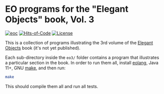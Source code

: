 # EO programs for the "Elegant Objects" book, Vol. 3

[![eoc](https://github.com/yegor256/eo3-programs/actions/workflows/make.yml/badge.svg)](https://github.com/yegor256/eo3-programs/actions/workflows/make.yml)
[![Hits-of-Code](https://hitsofcode.com/github/yegor256/eo3-programs)](https://hitsofcode.com/view/github/yegor256/eo3-programs)
[![License](https://img.shields.io/badge/license-MIT-green.svg)](https://github.com/yegor256/eo3-programs/blob/master/LICENSE.txt)

This is a collection of programs illustrating the
3rd volume of the [Elegant Objects][book] book
(it's not yet published).

Each sub-directory inside the `eo3/` folder
contains a program that illustrates
a particular section in the book.
In order to run them all, install [eolang][eoc],
Java 11+, GNU [make][make], and then run:

```bash
make
```

This should compile them all and run all tests.

[book]: https://www.yegor256.com/elegant-objects.html
[eoc]: https://github.com/objectionary/eoc
[make]: https://www.gnu.org/software/make/
